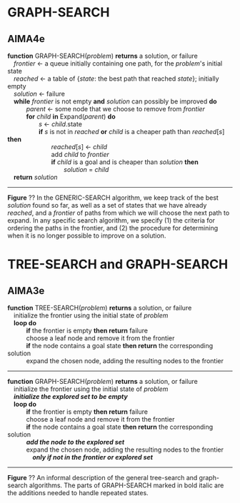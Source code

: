 # GRAPH-SEARCH

## AIMA4e


__function__ GRAPH-SEARCH(_problem_) __returns__ a solution, or failure  
&emsp;_frontier_ &larr; a queue initially containing one path, for the _problem_'s initial state  
&emsp;_reached_ &larr; a table of {_state_: the best path that reached _state_}; initially empty  
&emsp;_solution_ &larr; failure  
&emsp;__while__  _frontier_ is not empty __and__ _solution_ can possibly be improved __do__  
&emsp;&emsp;&emsp;_parent_ &larr; some node that we choose to remove from _frontier_  
&emsp;&emsp;&emsp;__for__ _child_ __in__ Expand(_parent_) __do__   
&emsp;&emsp;&emsp;&emsp;&emsp;_s_ &larr; _child_.state  
&emsp;&emsp;&emsp;&emsp;&emsp;__if__ _s_ is not in _reached_  __or__ _child_ is a cheaper path than _reached_[_s_] __then__  
&emsp;&emsp;&emsp;&emsp;&emsp;&emsp;&emsp;_reached_[_s_] &larr; _child_  
&emsp;&emsp;&emsp;&emsp;&emsp;&emsp;&emsp;add _child_ to _frontier_  
&emsp;&emsp;&emsp;&emsp;&emsp;&emsp;&emsp;__if__ _child_ is a goal and is cheaper than _solution_ __then__  
&emsp;&emsp;&emsp;&emsp;&emsp;&emsp;&emsp;&emsp;&emsp;_solution_  =  _child_  
&emsp;__return__ _solution_

---
__Figure__ ?? In the GENERIC-SEARCH algorithm, we keep track of the best _solution_ found so far, as well as a set of states that we have already _reached_, and a _frontier_ of paths from which we will choose 
the next path to expand.
In any specific search algorithm, we specify (1) the criteria for ordering the paths in the frontier,
and (2) the procedure for determining when it is no longer possible to improve on a solution.

# TREE-SEARCH and GRAPH-SEARCH
## AIMA3e
__function__ TREE-SEARCH(_problem_) __returns__ a solution, or failure  
&emsp;initialize the frontier using the initial state of _problem_  
&emsp;__loop do__  
&emsp;&emsp;&emsp;__if__ the frontier is empty __then return__ failure  
&emsp;&emsp;&emsp;choose a leaf node and remove it from the frontier  
&emsp;&emsp;&emsp;__if__ the node contains a goal state __then return__ the corresponding solution  
&emsp;&emsp;&emsp;expand the chosen node, adding the resulting nodes to the frontier  

---
__function__ GRAPH-SEARCH(_problem_) __returns__ a solution, or failure  
&emsp;initialize the frontier using the initial state of _problem_  
&emsp;**_initialize the explored set to be empty_**  
&emsp;__loop do__  
&emsp;&emsp;&emsp;__if__ the frontier is empty __then return__ failure  
&emsp;&emsp;&emsp;choose a leaf node and remove it from the frontier  
&emsp;&emsp;&emsp;__if__ the node contains a goal state __then return__ the corresponding solution  
&emsp;&emsp;&emsp;**_add the node to the explored set_**  
&emsp;&emsp;&emsp;expand the chosen node, adding the resulting nodes to the frontier  
&emsp;&emsp;&emsp;&emsp;**_only if not in the frontier or explored set_**

---
__Figure__ ?? An informal description of the general tree\-search and graph\-search algorithms. The parts of GRAPH\-SEARCH marked in bold italic are the additions needed to handle repeated states.
